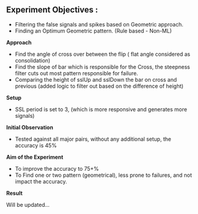 
## Experiment Objectives :

* Filtering the false signals and spikes based on Geometric approach.
* Finding an Optimum Geometric pattern. (Rule based - Non-ML)

**Approach**

* Find the angle of cross over between the flip ( flat angle considered as consolidation)
* Find the slope of bar which is responsible for the Cross, the steepness filter cuts out most pattern responsible for failure.
* Comparing the height of sslUp and sslDown the bar on cross and previous (added logic to filter out based on the difference of height)

**Setup**

* SSL period is set to 3, (which is more responsive and generates more signals)

**Initial Observation**

* Tested against all major pairs, without any additional setup, the accuracy is 45%

**Aim of the Experiment**

* To improve the accuracy to 75+%
* To Find one or two pattern (geometrical), less prone to failures, and not impact the accuracy.

**Result**

Will be updated...

